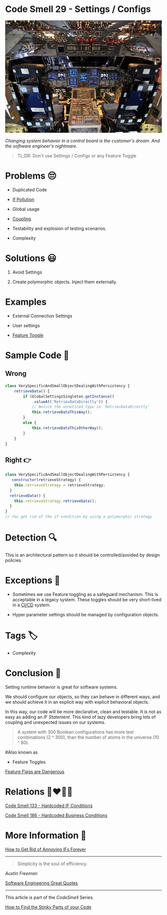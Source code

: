 # Code Smell 29 - Settings / Configs

![Code Smell 29 - Settings / Configs](Code%20Smell%2029%20-%20Settings%20-%20Configs.jpg)

*Changing system behavior in a control board is the customer's dream. And the software engineer's nightmare.*

> TL;DR: Don't use Settings / Configs or any Feature Toggle
 
# Problems 😔 

- Duplicated Code

- [If Pollution](https://github.com/mcsee/Software-Design-Articles/tree/main/Articles/Theory/How%20to%20Get%20Rid%20of%20Annoying%20IFs%20Forever/readme.md)

- Global usage

- [Coupling](https://github.com/mcsee/Software-Design-Articles/tree/main/Articles/Theory/Coupling%20-%20The%20one%20and%20only%20software%20design%20problem/readme.md)

- Testability and explosion of testing scenarios.

- Complexity
 
# Solutions 😃

1. Avoid Settings

2. Create polymorphic objects. Inject them externally.

# Examples

- External Connection Settings

- User settings

- [Feature Toggle](https://en.wikipedia.org/wiki/Feature_toggle)

# Sample Code 📖

## Wrong 

<!-- [Gist Url](https://gist.github.com/mcsee/f001710d13fd158e75313c9b54ffc1aa) -->

```javascript
class VerySpecificAndSmallObjectDealingWithPersistency {
    retrieveData() {
        if (GlobalSettingsSingleton.getInstance()
            .valueAt('RetrievDataDirectly')) {
            // Notice the unnoticed typo in 'RetrievDataDirectly'
            this.retrieveDataThisWay();
        }
        else {
            this.retrieveDataThisOtherWay();
        }
    }
}
```

## Right 👉
 
<!-- [Gist Url](https://gist.github.com/mcsee/b4f9f8e80f19c89e99e10c999871ea2d) -->

```javascript
class VerySpecificAndSmallObjectDealingWithPersistency { 
   constructor(retrieveStrategy) {   
    this.retrieveStrategy = retrieveStrategy;
  }
  retrieveData() {
    this.retrieveStrategy.retrieveData();        
  }
}
// You get rid of the if condition by using a polymorphic strategy
```

# Detection 🔍

This is an architectural pattern so it should be controlled/avoided by design policies. 

# Exceptions 🛑

- Sometimes we use Feature toggling as a safeguard mechanism. This is acceptable in a legacy system. These toggles should be very short-lived in a [CI/CD](https://en.wikipedia.org/wiki/CI/CD) system.

- Hyper parameter settings should be managed by configuration objects.

# Tags 🏷️

- Complexity

# Conclusion 🏁

Setting runtime behavior is great for software systems. 

We should configure our objects, so they can behave in different ways, and we should achieve it in an explicit way with explicit behavioral objects.

In this way, our code will be more declarative, clean and testable. It is not as easy as adding an *IF Statement*. This kind of lazy developers bring lots of coupling and unexpected issues on our systems.

> A system with 300 Boolean configurations has more test combinations (2 ^ 300), than the number of atoms in the universe (10 ^ 80).
 
#Also known as

- Feature Toggles

[Feature Flags are Dangerous](https://jeromedane.medium.com/feature-flags-are-dangerous-88ef9d6c9f04)

# Relations 👩‍❤️‍💋‍👨

[Code Smell 133 - Hardcoded IF Conditions](https://github.com/mcsee/Software-Design-Articles/tree/main/Articles/Code%20Smells/Code%20Smell%20133%20-%20Hardcoded%20IF%20Conditions/readme.md)

[Code Smell 186 - Hardcoded Business Conditions](https://github.com/mcsee/Software-Design-Articles/tree/main/Articles/Code%20Smells/Code%20Smell%20186%20-%20Hardcoded%20Business%20Conditions/readme.md)

# More Information 📕

[How to Get Rid of Annoying IFs Forever](https://github.com/mcsee/Software-Design-Articles/tree/main/Articles/Theory/How%20to%20Get%20Rid%20of%20Annoying%20IFs%20Forever/readme.md)
 
* * *

> Simplicity is the soul of efficiency. 

_Austin Freeman_

[Software Engineering Great Quotes](https://github.com/mcsee/Software-Design-Articles/tree/main/Articles/Quotes/Software%20Engineering%20Great%20Quotes/readme.md)

* * *

This article is part of the *CodeSmell* Series.

[How to Find the Stinky Parts of your Code](https://github.com/mcsee/Software-Design-Articles/tree/main/Articles/Code%20Smells/How%20to%20Find%20the%20Stinky%20parts%20of%20your%20Code/readme.md)